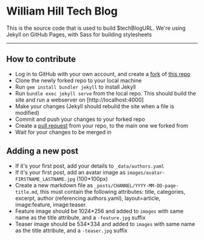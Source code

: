 # William Hill Tech Blog

This is the source code that is used to build $techBlogURL. We're using Jekyll on GitHub Pages, with Sass for building stylesheets

---

## How to contribute
* Log in to GitHub with your own account, and create a [fork](https://help.github.com/articles/fork-a-repo/) of [this repo](http://repo.url)
* Clone the newly forked repo to your local machine
* Run `gem install bundler jekyll` to install Jekyll
* Run `bundle exec jekyll serve` from the local repo. This should build the site and run a webserver on [http://localhost:4000]
* Make your changes (Jekyll should rebuild the site when a file is modified)
* Commit and push your changes to your forked repo
* Create a [pull request](https://help.github.com/articles/creating-a-pull-request/) from your repo, to the main one we forked from
* Wait for your changes to be merged in

## Adding a new post
* If it's your first post, add your details to `_data/authors.yaml`
* If it's your first post, add an avatar image as `images/avatar-FIRSTNAME_LASTNAME.jpg` (100*100px)
* Create a new markdown file as `_posts/CHANNEL/YYYY-MM-DD-page-title.md`, this must contain the following attributes: title, categories, excerpt, author (referencing authors.yaml), layout=article, image:feature, image:teaser.
* Feature image should be 1024*256 and added to `images` with same name as the title attribute, and a `-feature.jpg` suffix
* Teaser image should be 534*334 and added to `images` with same name as the title attribute, and a `-teaser.jpg` suffix
